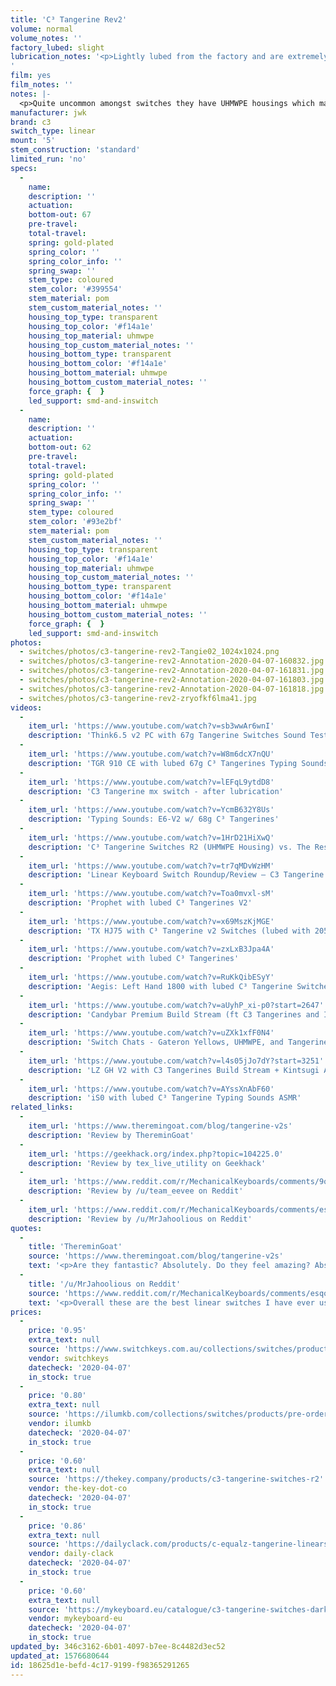 ```yaml
---
title: 'C³ Tangerine Rev2'
volume: normal
volume_notes: ''
factory_lubed: slight
lubrication_notes: '<p>Lightly lubed from the factory and are extremely smooth out of the box. Adding lube after the fact lets them shine even more in terms of sound and switch feel.</p>
'
film: yes
film_notes: ''
notes: |-
  <p>Quite uncommon amongst switches they have UHMWPE housings which makes for a fantastically smooth switch, only enhanced further with films and lubrication.</p><p>The first revision of these switches were made by Gateron not C³Equalz and not orange in colour.</p>
manufacturer: jwk
brand: c3
switch_type: linear
mount: '5'
stem_construction: 'standard'
limited_run: 'no'
specs:
  -
    name:
    description: ''
    actuation:
    bottom-out: 67
    pre-travel:
    total-travel:
    spring: gold-plated
    spring_color: ''
    spring_color_info: ''
    spring_swap: ''
    stem_type: coloured
    stem_color: '#399554'
    stem_material: pom
    stem_custom_material_notes: ''
    housing_top_type: transparent
    housing_top_color: '#f14a1e'
    housing_top_material: uhmwpe
    housing_top_custom_material_notes: ''
    housing_bottom_type: transparent
    housing_bottom_color: '#f14a1e'
    housing_bottom_material: uhmwpe
    housing_bottom_custom_material_notes: ''
    force_graph: {  }
    led_support: smd-and-inswitch
  -
    name:
    description: ''
    actuation:
    bottom-out: 62
    pre-travel:
    total-travel:
    spring: gold-plated
    spring_color: ''
    spring_color_info: ''
    spring_swap: ''
    stem_type: coloured
    stem_color: '#93e2bf'
    stem_material: pom
    stem_custom_material_notes: ''
    housing_top_type: transparent
    housing_top_color: '#f14a1e'
    housing_top_material: uhmwpe
    housing_top_custom_material_notes: ''
    housing_bottom_type: transparent
    housing_bottom_color: '#f14a1e'
    housing_bottom_material: uhmwpe
    housing_bottom_custom_material_notes: ''
    force_graph: {  }
    led_support: smd-and-inswitch
photos:
  - switches/photos/c3-tangerine-rev2-Tangie02_1024x1024.png
  - switches/photos/c3-tangerine-rev2-Annotation-2020-04-07-160832.jpg
  - switches/photos/c3-tangerine-rev2-Annotation-2020-04-07-161831.jpg
  - switches/photos/c3-tangerine-rev2-Annotation-2020-04-07-161803.jpg
  - switches/photos/c3-tangerine-rev2-Annotation-2020-04-07-161818.jpg
  - switches/photos/c3-tangerine-rev2-zryofkf6lma41.jpg
videos:
  -
    item_url: 'https://www.youtube.com/watch?v=sb3wwAr6wnI'
    description: 'Think6.5 v2 PC with 67g Tangerine Switches Sound Test by alexotos'
  -
    item_url: 'https://www.youtube.com/watch?v=W8m6dcX7nQU'
    description: 'TGR 910 CE with lubed 67g C³ Tangerines Typing Sounds'
  -
    item_url: 'https://www.youtube.com/watch?v=lEFqL9ytdD8'
    description: 'C3 Tangerine mx switch - after lubrication'
  -
    item_url: 'https://www.youtube.com/watch?v=YcmB632Y8Us'
    description: 'Typing Sounds: E6-V2 w/ 68g C³ Tangerines'
  -
    item_url: 'https://www.youtube.com/watch?v=1HrD21HiXwQ'
    description: 'C³ Tangerine Switches R2 (UHMWPE Housing) vs. The Rest. Linear Switch Showdown'
  -
    item_url: 'https://www.youtube.com/watch?v=tr7qMDvWzHM'
    description: 'Linear Keyboard Switch Roundup/Review — C3 Tangerine R2 / Invyr UHMWPE Stems'
  -
    item_url: 'https://www.youtube.com/watch?v=Toa0mvxl-sM'
    description: 'Prophet with lubed C³ Tangerines V2'
  -
    item_url: 'https://www.youtube.com/watch?v=x69MszKjMGE'
    description: 'TX HJ75 with C³ Tangerine v2 Switches (lubed with 205g0) - Typing Sound Test'
  -
    item_url: 'https://www.youtube.com/watch?v=zxLxB3Jpa4A'
    description: 'Prophet with lubed C³ Tangerines'
  -
    item_url: 'https://www.youtube.com/watch?v=RuKkQibESyY'
    description: 'Aegis: Left Hand 1800 with lubed C³ Tangerine Switches Typing Sounds ASMR'
  -
    item_url: 'https://www.youtube.com/watch?v=aUyhP_xi-p0?start=2647'
    description: 'Candybar Premium Build Stream (ft C3 Tangerines and Infinikey First Impressions)'
  -
    item_url: 'https://www.youtube.com/watch?v=uZXk1xfF0N4'
    description: 'Switch Chats - Gateron Yellows, UHMWPE, and Tangerine Switches'
  -
    item_url: 'https://www.youtube.com/watch?v=l4s05jJo7dY?start=3251'
    description: 'LZ GH V2 with C3 Tangerines Build Stream + Kintsugi Ano'
  -
    item_url: 'https://www.youtube.com/watch?v=AYssXnAbF60'
    description: 'iS0 with lubed C³ Tangerine Typing Sounds ASMR'
related_links:
  -
    item_url: 'https://www.theremingoat.com/blog/tangerine-v2s'
    description: 'Review by ThereminGoat'
  -
    item_url: 'https://geekhack.org/index.php?topic=104225.0'
    description: 'Review by tex_live_utility on Geekhack'
  -
    item_url: 'https://www.reddit.com/r/MechanicalKeyboards/comments/9od8u4/review_of_c%C2%B3_tangerine_switches_they_make_cherry/'
    description: 'Review by /u/team_eevee on Reddit'
  -
    item_url: 'https://www.reddit.com/r/MechanicalKeyboards/comments/esqo89/c3_tangerine_r2_uhmwpe_housings_review_w_sound/'
    description: 'Review by /u/MrJahoolious on Reddit'
quotes:
  -
    title: 'ThereminGoat'
    source: 'https://www.theremingoat.com/blog/tangerine-v2s'
    text: '<p>Are they fantastic? Absolutely. Do they feel amazing? Absolutely. Do I have any doubts that they will sell well enough to run a V3 of them? None – These are a smash hit.</p>'
  -
    title: '/u/MrJahoolious on Reddit'
    source: 'https://www.reddit.com/r/MechanicalKeyboards/comments/esqo89/c3_tangerine_r2_uhmwpe_housings_review_w_sound/'
    text: '<p>Overall these are the best linear switches I have ever used in terms of feel and sound especially for the price. Smooth. Just REALLY smooth.</p>'
prices:
  -
    price: '0.95'
    extra_text: null
    source: 'https://www.switchkeys.com.au/collections/switches/products/c-tangerine-switches-x10'
    vendor: switchkeys
    datecheck: '2020-04-07'
    in_stock: true
  -
    price: '0.80'
    extra_text: null
    source: 'https://ilumkb.com/collections/switches/products/pre-order-c3-tangerine-switch'
    vendor: ilumkb
    datecheck: '2020-04-07'
    in_stock: true
  -
    price: '0.60'
    extra_text: null
    source: 'https://thekey.company/products/c3-tangerine-switches-r2'
    vendor: the-key-dot-co
    datecheck: '2020-04-07'
    in_stock: true
  -
    price: '0.86'
    extra_text: null
    source: 'https://dailyclack.com/products/c-equalz-tangerine-linears'
    vendor: daily-clack
    datecheck: '2020-04-07'
    in_stock: true
  -
    price: '0.60'
    extra_text: null
    source: 'https://mykeyboard.eu/catalogue/c3-tangerine-switches-dark-green-67g-10-pack_1579/'
    vendor: mykeyboard-eu
    datecheck: '2020-04-07'
    in_stock: true
updated_by: 346c3162-6b01-4097-b7ee-8c4482d3ec52
updated_at: 1576680644
id: 18625d1e-befd-4c17-9199-f98365291265
---
```

